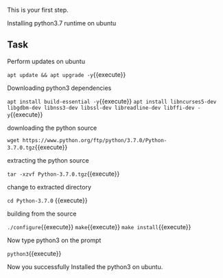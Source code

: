 This is your first step.

Installing python3.7 runtime on ubuntu
## Task

Perform updates on ubuntu

`apt update && apt upgrade -y`{{execute}}

Downloading python3 dependencies

`apt install build-essential -y`{{execute}} 
`apt install libncurses5-dev libgdbm-dev libnss3-dev libssl-dev libreadline-dev libffi-dev -y`{{execute}}

downloading the python source

`wget https://www.python.org/ftp/python/3.7.0/Python-3.7.0.tgz`{{execute}}

extracting the python source

`tar -xzvf Python-3.7.0.tgz`{{execute}}

change to extracted directory

`cd Python-3.7.0` {{execute}}

building from the source

`./configure`{{execute}}
`make`{{execute}}
`make install`{{execute}}

Now type python3 on the prompt

`python3`{{execute}}

Now you successfully Installed the python3 on ubuntu.
